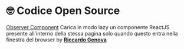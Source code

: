 # 🤓 Codice Open Source

[Observer Component](https://gist.github.com/riccardogenova-bitrocketdev/a99e15c732a91860241590ec7939ca7b)
Carica in modo lazy un componente ReactJS presente all'interno della stessa pagina solo quando questo entra nella finestra del browser by **[Riccardo Genova](https://github.com/riccardogenova-bitrocketdev)**
